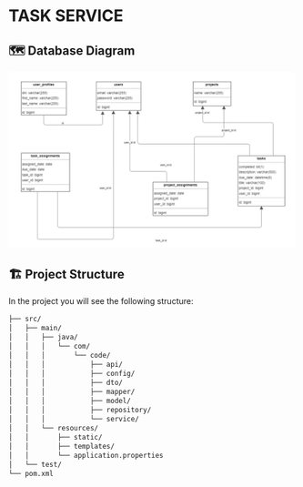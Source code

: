 # TASK SERVICE

## 🗺️ Database Diagram
![Diagram](src/main/resources/static/database-diagram.jpg)

## 🏗️ Project Structure
In the project you will see the following structure:
```
├── src/
│   ├── main/
│   │   ├── java/
│   │   │   └── com/
│   │   │       └── code/
│   │   │           ├── api/
│   │   │           ├── config/
│   │   │           ├── dto/
│   │   │           ├── mapper/
│   │   │           ├── model/
│   │   │           ├── repository/
│   │   │           └── service/
│   │   └── resources/
│   │       ├── static/
│   │       ├── templates/
│   │       └── application.properties
│   └── test/
└── pom.xml
```
